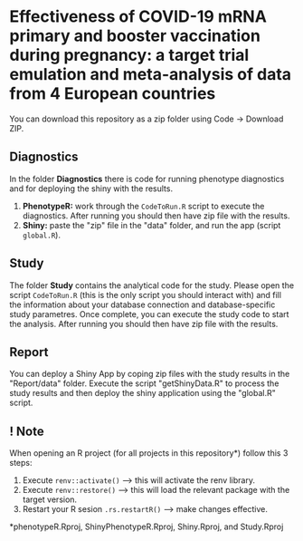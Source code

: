 # Effectiveness of COVID-19 mRNA primary and booster vaccination during pregnancy: a target trial emulation and meta-analysis of data from 4 European countries 
You can download this repository as a zip folder using Code -> Download ZIP.
## Diagnostics
In the folder **Diagnostics** there is code for running phenotype diagnostics and for deploying the shiny with the results.
1) **PhenotypeR:** work through the `CodeToRun.R` script to execute the diagnostics. After running you should then have zip file with the results.
2) **Shiny:** paste the "zip" file in the "data" folder, and run the app (script `global.R`).

## Study
The folder **Study** contains the analytical code for the study. Please open the script `CodeToRun.R` (this is the only script you should interact with) and fill the information about your database connection and database-specific study parametres. Once complete, you can execute the study code to start the analysis. After running you should then have zip file with the results.

## Report
You can deploy a Shiny App by coping zip files with the study results in the "Report/data" folder. Execute the script "getShinyData.R" to process the study results and then deploy the shiny application using the "global.R" script.

## ! Note
When opening an R project (for all projects in this repository*) follow this 3 steps:
1. Execute `renv::activate()` --> this will activate the renv library.
2. Execute `renv::restore()` --> this will load the relevant package with the target version.
3. Restart your R sesion `.rs.restartR()` --> make changes effective.

*phenotypeR.Rproj, ShinyPhenotypeR.Rproj, Shiny.Rproj, and Study.Rproj
